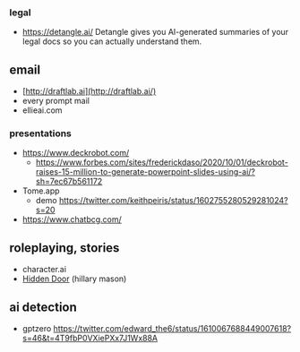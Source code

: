 
### legal

-  https://detangle.ai/ Detangle gives you AI-generated summaries of your legal docs so you can actually understand them.


## email

- [http://draftlab.ai](http://draftlab.ai/)
- every prompt mail
- ellieai.com

### presentations

- https://www.deckrobot.com/
	- https://www.forbes.com/sites/frederickdaso/2020/10/01/deckrobot-raises-15-million-to-generate-powerpoint-slides-using-ai/?sh=7ec67b561172
- Tome.app
	- demo https://twitter.com/keithpeiris/status/1602755280529281024?s=20
- https://www.chatbcg.com/


## roleplaying, stories

- character.ai
- [Hidden Door](https://www.hiddendoor.co/) (hillary mason)

## ai detection

- gptzero https://twitter.com/edward_the6/status/1610067688449007618?s=46&t=4T9fbP0VXiePXx7J1Wx88A
